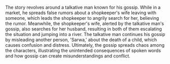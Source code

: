 The story revolves around a talkative man known for his gossip. While in a market, he spreads false rumors about a shopkeeper's wife leaving with someone, which leads the shopkeeper to angrily search for her, believing the rumor. Meanwhile, the shopkeeper's wife, alerted by the talkative man's gossip, also searches for her husband, resulting in both of them escalating the situation and jumping into a river. The talkative man continues his gossip by misleading another person, 'Sarwa,' about the death of a child, which causes confusion and distress. Ultimately, the gossip spreads chaos among the characters, illustrating the unintended consequences of spoken words and how gossip can create misunderstandings and conflict.